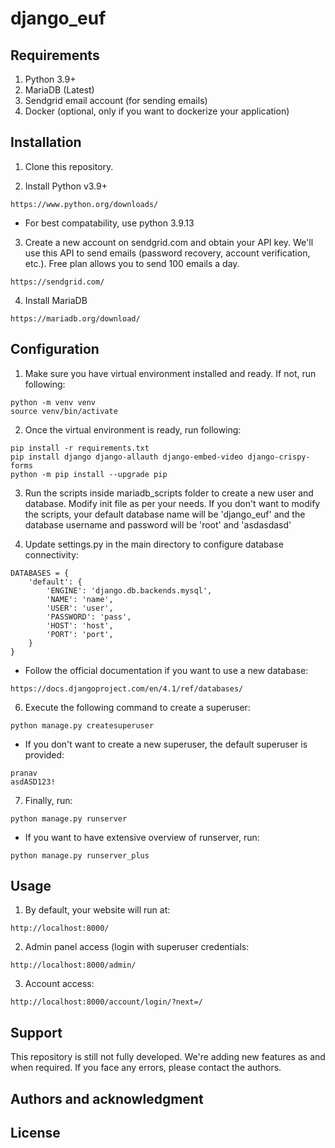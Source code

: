 # django_euf

## Requirements
1. Python 3.9+
2. MariaDB (Latest)
3. Sendgrid email account (for sending emails)
4. Docker (optional, only if you want to dockerize your application)

## Installation
1. Clone this repository.

2. Install Python v3.9+
```
https://www.python.org/downloads/
```
- For best compatability, use python 3.9.13

3. Create a new account on sendgrid.com and obtain your API key. We'll use this API to send emails 
(password recovery, account verification, etc.). Free plan allows you to send 100 emails a day.
```
https://sendgrid.com/
```

4. Install MariaDB
```
https://mariadb.org/download/
```



## Configuration
1. Make sure you have virtual environment installed and ready. If not, run following:
```
python -m venv venv
source venv/bin/activate
```

2. Once the virtual environment is ready, run following:
```
pip install -r requirements.txt
pip install django django-allauth django-embed-video django-crispy-forms
python -m pip install --upgrade pip
```

3. Run the scripts inside mariadb_scripts folder to create a new user and database. Modify init file as per your needs. 
If you don't want to modify the scripts, your default database name will be 'django_euf' and the database username and
password will be 'root' and 'asdasdasd'

4. Update settings.py in the main directory to configure database connectivity:
```
DATABASES = {
    'default': {
        'ENGINE': 'django.db.backends.mysql',
        'NAME': 'name',
        'USER': 'user',
        'PASSWORD': 'pass',
        'HOST': 'host',
        'PORT': 'port',
    }
}
```
- Follow the official documentation if you want to use a new database:
```
https://docs.djangoproject.com/en/4.1/ref/databases/
```

6. Execute the following command to create a superuser:
```
python manage.py createsuperuser
```
- If you don't want to create a new superuser, the default superuser is provided:
```
pranav
asdASD123!
```

7. Finally, run:
```
python manage.py runserver
```

- If you want to have extensive overview of runserver, run:
```
python manage.py runserver_plus
```

## Usage
1. By default, your website will run at:
```
http://localhost:8000/
```
2. Admin panel access (login with superuser credentials:
```
http://localhost:8000/admin/
```
3. Account access:
```
http://localhost:8000/account/login/?next=/
```

## Support
This repository is still not fully developed. We're adding new features as and when required. If you face any errors,
please contact the authors.

## Authors and acknowledgment

## License
